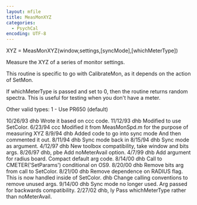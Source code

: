 ```yaml
---
layout: mfile
title: MeasMonXYZ
categories:
  - PsychCal
encoding: UTF-8
---
```


 XYZ = MeasMonXYZ(window,settings,[syncMode],[whichMeterType])

 Measure the XYZ of a series of monitor settings.

 This routine is specific to go with CalibrateMon,
 as it depends on the action of SetMon.

 If whichMeterType is passed and set to 0, then the routine
 returns random spectra.  This is useful for testing when
 you don't have a meter.

 Other valid types:
  1 - Use PR650 (default)

 10/26/93  dhb      Wrote it based on ccc code.
 11/12/93  dhb      Modified to use SetColor.
    6/23/94     ccc     Modified it from MeasMonSpd.m for
                                    the purpose of measuring XYZ
    8/9/94      dhb     Added code to go into sync mode
                                    And then commented it out.
 8/11/94        dhb     Sync mode back in
 8/15/94        dhb     Sync mode as argument.
 4/12/97   dhb   New toolbox compatibility, take window and bits args.
 8/26/97        dhb, pbe Add noMeterAvail option.
 4/7/99    dhb   Add argument for radius board.  Compact default arg code.
 8/14/00   dhb   Call to CMETER('SetParams') conditional on OS9.
 8/20/00   dhb   Remove bits arg from call to SetColor.
 8/21/00   dhb   Remove dependence on RADIUS flag.  This is now handled inside of SetColor.
              dhb   Change calling conventions to remove unused args.
 9/14/00   dhb   Sync mode no longer used.  Arg passed for backwards compatibility.
 2/27/02   dhb, ly  Pass whichMeterType rather than noMeterAvail.